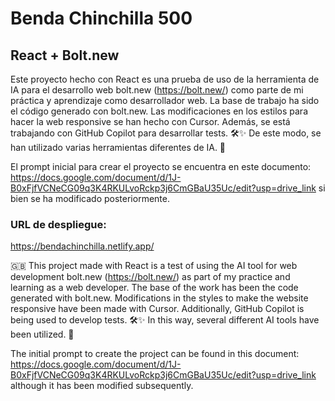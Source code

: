 # Benda Chinchilla 500

## React + Bolt.new

Este proyecto hecho con React es una prueba de uso de la herramienta de IA para el desarrollo web bolt.new (https://bolt.new/) como parte de mi práctica y aprendizaje como desarrollador web. La base de trabajo ha sido el código generado con bolt.new. Las modificaciones en los estilos para hacer la web responsive se han hecho con Cursor. Además, se está trabajando con GitHub Copilot para desarrollar tests. 🛠️✨ De este modo, se han utilizado varias herramientas diferentes de IA. 🤖

El prompt inicial para crear el proyecto se encuentra en este documento: https://docs.google.com/document/d/1J-B0xFjfVCNeCG09q3K4RKULvoRckp3j6CmGBaU35Uc/edit?usp=drive_link si bien se ha modificado posteriormente.

### URL de despliegue: 

https://bendachinchilla.netlify.app/

🇬🇧 This project made with React is a test of using the AI tool for web development bolt.new (https://bolt.new/) as part of my practice and learning as a web developer. The base of the work has been the code generated with bolt.new. Modifications in the styles to make the website responsive have been made with Cursor. Additionally, GitHub Copilot is being used to develop tests. 🛠️✨ In this way, several different AI tools have been utilized. 🤖

The initial prompt to create the project can be found in this document: https://docs.google.com/document/d/1J-B0xFjfVCNeCG09q3K4RKULvoRckp3j6CmGBaU35Uc/edit?usp=drive_link although it has been modified subsequently.
